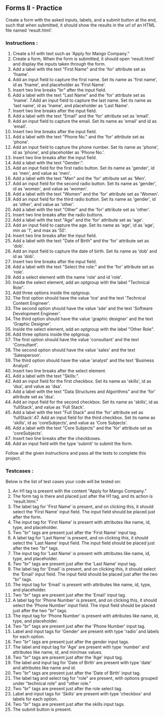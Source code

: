 ## Forms II - Practice

Create a form with the asked inputs, labels, and a submit button at the end, such that when submitted, it should show the results in the url of an HTML file named 'result.html'.

### Instructions : 

1. Create a h1 with text such as 'Apply for Mango Company."
2. Create a form, When the form is submitted, it should open 'result.html' and display the inputs taken through the form.
3. Add a label with the text "First Name" and the 'for' attribute set as 'fname'.
4. Add an input field to capture the first name. Set its name as 'first name', id as 'fname', and placeholder as 'First Name'.
5. Insert two line breaks "br" after the input field.
6. Add a label with the text "Last Name" and the 'for' attribute set as 'lname'.
7.Add an input field to capture the last name. Set its name as 'last name', id as 'lname', and placeholder as 'Last Name'.
8. Insert two line breaks after the input field.
9. Add a label with the text "Email" and the 'for' attribute set as 'email'.
10. Add an input field to capture the email. Set its name as 'email' and id as 'email'.
11. Insert two line breaks after the input field.
12. Add a label with the text "Phone No." and the 'for' attribute set as 'phone'.
13. Add an input field to capture the phone number. Set its name as 'phone', id as 'phone', and placeholder as 'Phone No.'.
14. Insert two line breaks after the input field.
15. Add a label with the text "Gender:".
16. Add an input field for the first radio button. Set its name as 'gender', id as 'men', and value as 'men'.
17. Add a label with the text "Men" and the 'for' attribute set as 'Men'.
18. Add an input field for the second radio button. Set its name as 'gender', id as 'women', and value as 'women'.
19. Add a label with the text "Women" and the 'for' attribute set as 'Women'.
20. Add an input field for the third radio button. Set its name as 'gender', id as 'other', and value as 'other'.
21. Add a label with the text "Other" and the 'for' attribute set as 'other'.
22. Insert two line breaks after the radio buttons.
23. Add a label with the text "Age" and the 'for' attribute set as 'age'.
24. Add an input field to capture the age. Set its name as 'age', id as 'age', min as '1', and max as '50'.
25. Insert two line breaks after the input field.
26. Add a label with the text "Date of Birth" and the 'for' attribute set as 'dob'.
27. Add an input field to capture the date of birth. Set its name as 'dob' and id as 'dob'.
28. Insert two line breaks after the input field.
29. Add a label with the text "Select the role:" and the 'for' attribute set as 'role'.
30. Add a select element with the name 'role' and id 'role'.
31. Inside the select element, add an optgroup with the label "Technical Role".
32. Add three options inside the optgroup.
33. The first option should have the value 'tce' and the text 'Technical Content Engineer'.
34. The second option should have the value 'sde' and the text 'Software Development Engineer'.
35. The third option should have the value 'graphic designer' and the text 'Graphic Designer'.
36. Inside the select element, add an optgroup with the label "Other Role".
37. Add three options inside the optgroup.
38. The first option should have the value 'consultant' and the text 'Consultant'.
39. The second option should have the value 'sales' and the text 'Salesperson'.
40. The third option should have the value 'analyst' and the text 'Business Analyst'.
41. Insert two line breaks after the select element.
42. Add a label with the text "Skills:".
43. Add an input field for the first checkbox. Set its name as 'skills', id as 'dsa', and value as 'dsa'.
44. Add a label with the text "Data Structures and Algorithms" and the 'for' attribute set as 'dsa'.
45. Add an input field for the second checkbox. Set its name as 'skills', id as 'fullStack', and value as 'Full Stack'.
46. Add a label with the text "Full Stack" and the 'for' attribute set as 'fullStack'.47. Add an input field for the third checkbox. Set its name as 'skills', id as 'coreSubjects', and value as 'Core Subjects'.
48. Add a label with the text "Core Subjects" and the 'for' attribute set as 'coreSubjects'.
49. Insert two line breaks after the checkboxes.
50. Add an input field with the type 'submit' to submit the form.
     

Follow all the given instructions and pass all the tests to complete this project.

### Testcases :

Below is the list of test cases your code will be tested on:

1. An H1 tag is present with the content "Apply for Mango Company."
2. The form tag is there and placed just after the H1 tag, and its action is 'result.html."
3. The label tag for 'First Name' is present, and on clicking this, it should select the 'First Name' input field. The input field should be placed just after the form.
4. The input tag for 'First Name' is present with attributes like name, id, type, and placeholder.
5. Two "br" tags are present just after the 'First Name' input tag.
6. A label tag for 'Last Name' is present, and on clicking this, it should select the 'Last Name' input field. The input field should be placed just after the two "br" tags.
7. The input tag for 'Last Name' is present with attributes like name, id, type, and placeholder.
8. Two "br" tags are present just after the 'Last Name' input tag.
9. The label tag for 'Email' is present, and on clicking this, it should select the 'Email' input field. The input field should be placed just after the two "br" tags.
10. The input tag for 'Email' is present with attributes like name, id, type, and placeholder.
11. Two "br" tags are present just after the 'Email' input tag.
12. A label tag for 'Phone Number' is present, and on clicking this, it should select the 'Phone Number' input field. The input field should be placed just after the two "br" tags.
13. The input tag for 'Phone Number' is present with attributes like name, id, type, and placeholder.
14. Two "br" tags are present just after the 'Phone Number' input tag.
15. Label and input tags for 'Gender' are present with type 'radio' and labels for each option.
16. Two "br" tags are present just after the gender input tags.
17. The label and input tag for 'Age' are present with type 'number' and attributes like name, id, and min/max values.
18. Two "br" tags are present just after the 'Age' input tag.
19. The label and input tag for 'Date of Birth' are present with type 'date' and attributes like name and id.
20. Two "br" tags are present just after the 'Date of Birth' input tag.
21. The label tag and select tag for "role" are present, with options grouped under "technical role" and "other role."
22. Two "br" tags are present just after the role select tag.
23. Label and input tags for 'Skills' are present with type 'checkbox' and labels for each option.
24. Two "br" tags are present just after the skills input tags.
25. The submit button is present.


